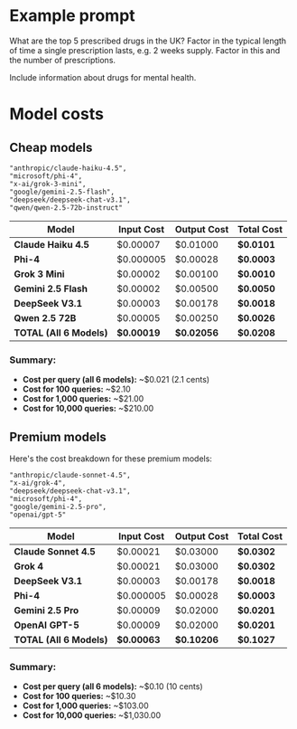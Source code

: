 # Example prompt

What are the top 5 prescribed drugs in the UK? 
Factor in the typical length of time a single prescription lasts, e.g. 2 weeks supply. Factor in this and the number of prescriptions.

Include information about drugs for mental health.

# Model costs
## Cheap models

```
"anthropic/claude-haiku-4.5",
"microsoft/phi-4",
"x-ai/grok-3-mini",
"google/gemini-2.5-flash",
"deepseek/deepseek-chat-v3.1",
"qwen/qwen-2.5-72b-instruct"
```  

| Model | Input Cost | Output Cost | Total Cost |
|-------|-----------|-------------|------------|
| **Claude Haiku 4.5** | $0.00007 | $0.01000 | **$0.0101** |
| **Phi-4** | $0.000005 | $0.00028 | **$0.0003** |
| **Grok 3 Mini** | $0.00002 | $0.00100 | **$0.0010** |
| **Gemini 2.5 Flash** | $0.00002 | $0.00500 | **$0.0050** |
| **DeepSeek V3.1** | $0.00003 | $0.00178 | **$0.0018** |
| **Qwen 2.5 72B** | $0.00005 | $0.00250 | **$0.0026** |
| **TOTAL (All 6 Models)** | **$0.00019** | **$0.02056** | **$0.0208** |

### **Summary:**
- **Cost per query (all 6 models):** ~$0.021 (2.1 cents)
- **Cost for 100 queries:** ~$2.10
- **Cost for 1,000 queries:** ~$21.00
- **Cost for 10,000 queries:** ~$210.00

## Premium models

Here's the cost breakdown for these premium models:

```
"anthropic/claude-sonnet-4.5",
"x-ai/grok-4",
"deepseek/deepseek-chat-v3.1",
"microsoft/phi-4",
"google/gemini-2.5-pro",
"openai/gpt-5"
```

| Model | Input Cost | Output Cost | Total Cost |
|-------|-----------|-------------|------------|
| **Claude Sonnet 4.5** | $0.00021 | $0.03000 | **$0.0302** |
| **Grok 4** | $0.00021 | $0.03000 | **$0.0302** |
| **DeepSeek V3.1** | $0.00003 | $0.00178 | **$0.0018** |
| **Phi-4** | $0.000005 | $0.00028 | **$0.0003** |
| **Gemini 2.5 Pro** | $0.00009 | $0.02000 | **$0.0201** |
| **OpenAI GPT-5** | $0.00009 | $0.02000 | **$0.0201** |
| **TOTAL (All 6 Models)** | **$0.00063** | **$0.10206** | **$0.1027** |

### **Summary:**
- **Cost per query (all 6 models):** ~$0.10 (10 cents)
- **Cost for 100 queries:** ~$10.30
- **Cost for 1,000 queries:** ~$103.00
- **Cost for 10,000 queries:** ~$1,030.00
